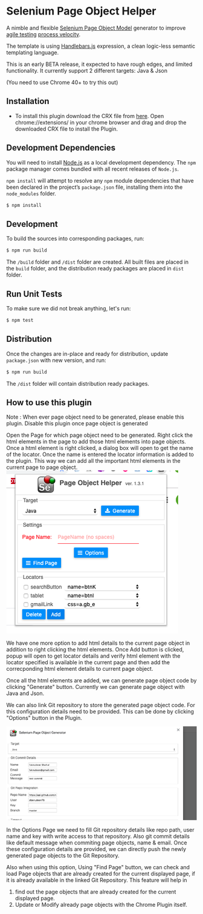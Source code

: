 Selenium Page Object Helper
==============================

A nimble and flexible [Selenium Page Object Model](https://code.google.com/p/selenium/wiki/PageObjects) generator to improve [agile testing](https://en.wikipedia.org/wiki/Agile_testing) [process velocity](https://en.wikipedia.org/wiki/Velocity_(software_development)).



The template is using [Handlebars.js](http://handlebarsjs.com/) expression, a clean logic-less semantic templating language.

This is an early BETA release, it expected to have rough edges, and limited functionality. It currently support 2 different targets: Java & Json


(You need to use Chrome 40+ to try this out)

Installation
-

- To install this plugin download the CRX file from [here](). Open chrome://extensions/ in your chrome browser and drag and drop the downloaded CRX file to install the Plugin.


Development Dependencies
-
You will need to install [Node.js](https://nodejs.org/) as a local development dependency. The `npm` package manager comes bundled with all recent releases of `Node.js`.

`npm install` will attempt to resolve any `npm` module dependencies that have been declared in the project’s `package.json` file, installing them into the `node_modules` folder.

```bash
$ npm install
```

Development
-
To build the sources into corresponding packages, run:

```bash
$ npm run build
```

The `/build` folder and `/dist` folder are created. All built files are placed in the `build` folder, and the distribution ready packages are placed in `dist` folder.

Run Unit Tests
-
To make sure we did not break anything, let's run:

```bash
$ npm test
```

Distribution
-
Once the changes are in-place and ready for distribution, update `package.json` with new version, and run:

```bash
$ npm run build
```

The `/dist` folder will contain distribution ready packages.

How to use this plugin
-
Note : When ever page object need to be generated, please enable this plugin. Disable this plugin once page object is generated

Open the Page for which page object need to be generated. Right click the html elements in the page to add those html elements into page objects. Once a html element is right clicked, a dialog box will open to get the name of the locator. Once the name is entered the locator information is added to the plugin. This way we can add all the important html elements in the current page to page object.
![Screenshot](/images/screenshot1.png)

We have one more option to add html details to the current page object in addition to right clicking the html elements. Once Add button is clicked, popup will open to get locator details and verify html element with the locator specified is available in the current page and then add the correcponding html element details to current page object.


Once all the html elements are added, we can generate page object code by clicking "Generate" button. Currently we can generate page object with Java and Json.

We can also link Git repository to store the generated page object code.  For this configuration details need to be provided. This can be done by clicking "Options" button in the Plugin.

![Screenshot](/images/screenshot2.png)

In the Options Page we need to fill Git repository details like repo path, user name and key with write access to that repository. Also git commit details like default message when commiting page objects, name & email.
Once these configuration details are provided, we can directly push the newly generated page objects to the Git Repository.

Also when using this option, Using "Find Page" button, we can check and load Page objects that are already created for the current displayed page, if it is already available in the linked Git Repository. This feature will help in
1. find out the page objects that are already created for the current displayed page.
2. Update or Modify already page objects with the Chrome Plugin itself.


